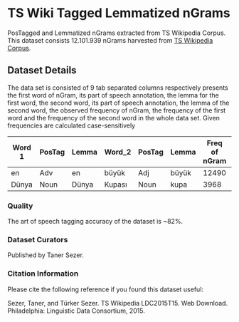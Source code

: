 # TS Wiki Tagged Lemmatized nGrams

PosTagged and Lemmatized nGrams extracted from TS Wikipedia Corpus. This dataset consists 12.101.939 nGrams harvested from [TS Wikipedia Corpus](https://tscorpus.com/corpora/ts-wikipedia-corpus/). 

## Dataset Details

The data set is consisted of 9 tab separated columns respectively presents the first word of nGram, its part of speech annotation, the lemma for the first word, the second word, its part of speech annotation, the lemma of the second word, the observed frequency of nGram, the frequency of the first word and the frequency of the second word in the whole data set. Given frequencies are calculated case-sensitively



| Word 1 | PosTag | Lemma | Word_2 | PosTag | Lemma | Freq of nGram | Freq of Word_1 | Freq of Word_2 |
|--------|--------|-------|--------|--------|-------|---------------|----------------|----------------|
|   en   |  Adv   |  en   |  büyük |  Adj   | büyük |    12490      |    95101       |     63047      |
| Dünya  |  Noun  | Dünya | Kupası |  Noun  | kupa  |    3968       |    27642       |     13907      |


### Quality

The art of speech tagging accuracy of the dataset is ~82%.


### Dataset Curators

Published by Taner Sezer.

### Citation Information


Please cite the following reference if you found this dataset useful:

Sezer, Taner, and Türker Sezer. TS Wikipedia LDC2015T15. Web Download. Philadelphia: Linguistic Data Consortium, 2015.